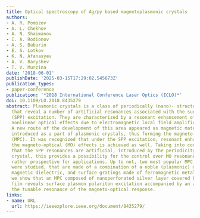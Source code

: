```yaml
---
title: Optical spectroscopy of Ag/py based magnetoplasmonic crystals
authors:
- A. R. Pomozov
- A. L. Chekhov
- A. N. Shaimanov
- I. A. Rodionov
- A. S. Baburin
- E. S. Lotkov
- K. N. Afanasyev
- A. V. Baryshev
- T. V. Murzina
date: '2018-06-01'
publishDate: '2025-03-15T17:29:02.545673Z'
publication_types:
- paper-conference
publication: '*2018 International Conference Laser Optics (ICLO)*'
doi: 10.1109/LO.2018.8435279
abstract: Plasmonic crystals is a class of periodically (nano)- structured materials
  that reveal a number of artificial resonances associated with the surface plasmon-polariton
  (SPP) excitation. They are characterized by a resonant enhancement of optical and
  nonlinear optical effects due to electromagnetic local field amplification [1].
  A new route of the development of this area appeared as magnetic materials were
  introduced as a part of plasmonic crystals, thus forming the magneto-plasmonic crystals
  (MPC). It was recognized that under the SPP excitation, resonant enhancement of
  the magneto-optical (MO) effects is achieved as well. Taking into consideration
  that the SPP resonances are artificial, introduced by the periodicity of the plasmonic
  crystal, this provides a possibility for the control over MO resonances that is
  rather prospective for applications. Up to not, two most popular MPC structures
  were studied, that are made of a combination of a noble (plasmonic) metal and a
  magnetic dielectric, and surface gratings made of ferromagnetic metals [2]. Here
  we show that an MPC composed of nanoperforated silver layer covered by a thin permalloy
  film reveals surface plasmon polariton excitation accompanied by an appearance of
  the tunable resonance of the magneto-optical response.
links:
- name: URL
  url: https://ieeexplore.ieee.org/document/8435279/
---
```

